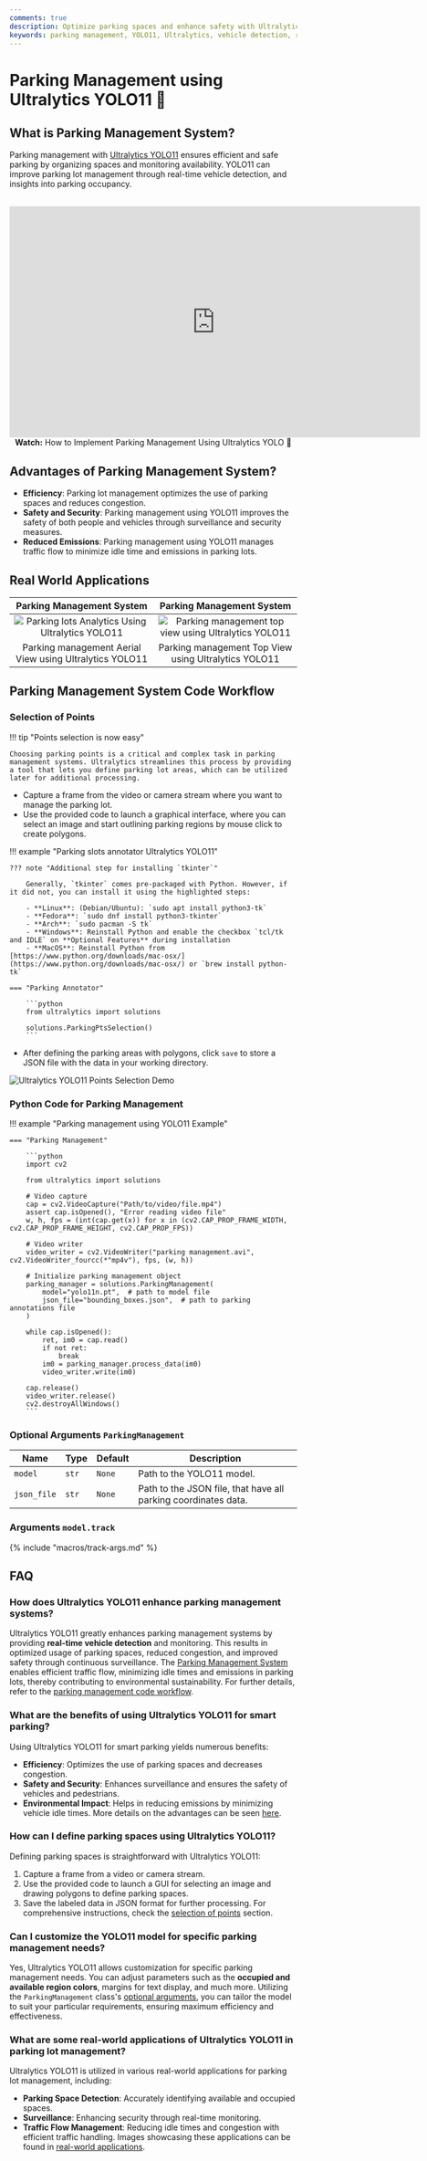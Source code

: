 ```yaml
---
comments: true
description: Optimize parking spaces and enhance safety with Ultralytics YOLO11. Explore real-time vehicle detection and smart parking solutions.
keywords: parking management, YOLO11, Ultralytics, vehicle detection, real-time tracking, parking lot optimization, smart parking
---
```


# Parking Management using Ultralytics YOLO11 🚀

## What is Parking Management System?

Parking management with [Ultralytics YOLO11](https://github.com/ultralytics/ultralytics/) ensures efficient and safe parking by organizing spaces and monitoring availability. YOLO11 can improve parking lot management through real-time vehicle detection, and insights into parking occupancy.

<p align="center">
  <br>
  <iframe loading="lazy" width="720" height="405" src="https://www.youtube.com/embed/WwXnljc7ZUM"
    title="YouTube video player" frameborder="0"
    allow="accelerometer; autoplay; clipboard-write; encrypted-media; gyroscope; picture-in-picture; web-share"
    allowfullscreen>
  </iframe>
  <br>
  <strong>Watch:</strong> How to Implement Parking Management Using Ultralytics YOLO 🚀
</p>

## Advantages of Parking Management System?

- **Efficiency**: Parking lot management optimizes the use of parking spaces and reduces congestion.
- **Safety and Security**: Parking management using YOLO11 improves the safety of both people and vehicles through surveillance and security measures.
- **Reduced Emissions**: Parking management using YOLO11 manages traffic flow to minimize idle time and emissions in parking lots.

## Real World Applications

|                                                                     Parking Management System                                                                      |                                                                      Parking Management System                                                                       |
| :----------------------------------------------------------------------------------------------------------------------------------------------------------------: | :------------------------------------------------------------------------------------------------------------------------------------------------------------------: |
| ![Parking lots Analytics Using Ultralytics YOLO11](https://github.com/ultralytics/docs/releases/download/0/parking-management-aerial-view-ultralytics-yolov8.avif) | ![Parking management top view using Ultralytics YOLO11](https://github.com/ultralytics/docs/releases/download/0/parking-management-top-view-ultralytics-yolov8.avif) |
|                                                      Parking management Aerial View using Ultralytics YOLO11                                                       |                                                         Parking management Top View using Ultralytics YOLO11                                                         |

## Parking Management System Code Workflow

### Selection of Points

!!! tip "Points selection is now easy"

    Choosing parking points is a critical and complex task in parking management systems. Ultralytics streamlines this process by providing a tool that lets you define parking lot areas, which can be utilized later for additional processing.

- Capture a frame from the video or camera stream where you want to manage the parking lot.
- Use the provided code to launch a graphical interface, where you can select an image and start outlining parking regions by mouse click to create polygons.

!!! example "Parking slots annotator Ultralytics YOLO11"

    ??? note "Additional step for installing `tkinter`"

        Generally, `tkinter` comes pre-packaged with Python. However, if it did not, you can install it using the highlighted steps: 
        
        - **Linux**: (Debian/Ubuntu): `sudo apt install python3-tk`
        - **Fedora**: `sudo dnf install python3-tkinter`
        - **Arch**: `sudo pacman -S tk`
        - **Windows**: Reinstall Python and enable the checkbox `tcl/tk and IDLE` on **Optional Features** during installation
        - **MacOS**: Reinstall Python from [https://www.python.org/downloads/mac-osx/](https://www.python.org/downloads/mac-osx/) or `brew install python-tk`

    === "Parking Annotator"

        ```python
        from ultralytics import solutions

        solutions.ParkingPtsSelection()
        ```

- After defining the parking areas with polygons, click `save` to store a JSON file with the data in your working directory.

![Ultralytics YOLO11 Points Selection Demo](https://github.com/ultralytics/docs/releases/download/0/ultralytics-yolov8-points-selection-demo.avif)

### Python Code for Parking Management

!!! example "Parking management using YOLO11 Example"

    === "Parking Management"

        ```python
        import cv2

        from ultralytics import solutions

        # Video capture
        cap = cv2.VideoCapture("Path/to/video/file.mp4")
        assert cap.isOpened(), "Error reading video file"
        w, h, fps = (int(cap.get(x)) for x in (cv2.CAP_PROP_FRAME_WIDTH, cv2.CAP_PROP_FRAME_HEIGHT, cv2.CAP_PROP_FPS))

        # Video writer
        video_writer = cv2.VideoWriter("parking management.avi", cv2.VideoWriter_fourcc(*"mp4v"), fps, (w, h))

        # Initialize parking management object
        parking_manager = solutions.ParkingManagement(
            model="yolo11n.pt",  # path to model file
            json_file="bounding_boxes.json",  # path to parking annotations file
        )

        while cap.isOpened():
            ret, im0 = cap.read()
            if not ret:
                break
            im0 = parking_manager.process_data(im0)
            video_writer.write(im0)

        cap.release()
        video_writer.release()
        cv2.destroyAllWindows()
        ```

### Optional Arguments `ParkingManagement`

| Name        | Type  | Default | Description                                                    |
| ----------- | ----- | ------- | -------------------------------------------------------------- |
| `model`     | `str` | `None`  | Path to the YOLO11 model.                                      |
| `json_file` | `str` | `None`  | Path to the JSON file, that have all parking coordinates data. |

### Arguments `model.track`

{% include "macros/track-args.md" %}

## FAQ

### How does Ultralytics YOLO11 enhance parking management systems?

Ultralytics YOLO11 greatly enhances parking management systems by providing **real-time vehicle detection** and monitoring. This results in optimized usage of parking spaces, reduced congestion, and improved safety through continuous surveillance. The [Parking Management System](https://github.com/ultralytics/ultralytics) enables efficient traffic flow, minimizing idle times and emissions in parking lots, thereby contributing to environmental sustainability. For further details, refer to the [parking management code workflow](#python-code-for-parking-management).

### What are the benefits of using Ultralytics YOLO11 for smart parking?

Using Ultralytics YOLO11 for smart parking yields numerous benefits:

- **Efficiency**: Optimizes the use of parking spaces and decreases congestion.
- **Safety and Security**: Enhances surveillance and ensures the safety of vehicles and pedestrians.
- **Environmental Impact**: Helps in reducing emissions by minimizing vehicle idle times. More details on the advantages can be seen [here](#advantages-of-parking-management-system).

### How can I define parking spaces using Ultralytics YOLO11?

Defining parking spaces is straightforward with Ultralytics YOLO11:

1. Capture a frame from a video or camera stream.
2. Use the provided code to launch a GUI for selecting an image and drawing polygons to define parking spaces.
3. Save the labeled data in JSON format for further processing. For comprehensive instructions, check the [selection of points](#selection-of-points) section.

### Can I customize the YOLO11 model for specific parking management needs?

Yes, Ultralytics YOLO11 allows customization for specific parking management needs. You can adjust parameters such as the **occupied and available region colors**, margins for text display, and much more. Utilizing the `ParkingManagement` class's [optional arguments](#optional-arguments-parkingmanagement), you can tailor the model to suit your particular requirements, ensuring maximum efficiency and effectiveness.

### What are some real-world applications of Ultralytics YOLO11 in parking lot management?

Ultralytics YOLO11 is utilized in various real-world applications for parking lot management, including:

- **Parking Space Detection**: Accurately identifying available and occupied spaces.
- **Surveillance**: Enhancing security through real-time monitoring.
- **Traffic Flow Management**: Reducing idle times and congestion with efficient traffic handling. Images showcasing these applications can be found in [real-world applications](#real-world-applications).
